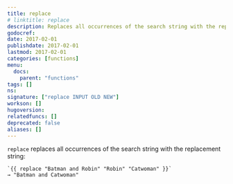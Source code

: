 ```yaml
---
title: replace
# linktitle: replace
description: Replaces all occurrences of the search string with the replacement string.
godocref:
date: 2017-02-01
publishdate: 2017-02-01
lastmod: 2017-02-01
categories: [functions]
menu:
  docs:
    parent: "functions"
tags: []
ns:
signature: ["replace INPUT OLD NEW"]
workson: []
hugoversion:
relatedfuncs: []
deprecated: false
aliases: []
---
```


`replace` replaces all occurrences of the search string with the replacement string:

```
`{{ replace "Batman and Robin" "Robin" "Catwoman" }}`
→ "Batman and Catwoman"
```

